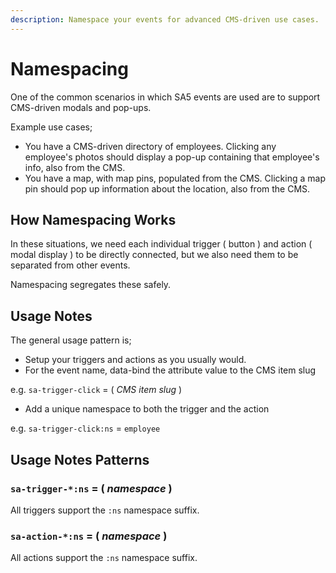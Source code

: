 ```yaml
---
description: Namespace your events for advanced CMS-driven use cases.
---
```


# Namespacing

One of the common scenarios in which SA5 events are used are to support CMS-driven modals and pop-ups.&#x20;

Example use cases;

* You have a CMS-driven directory of employees. Clicking any employee's photos should display a pop-up containing that employee's info, also from the CMS.&#x20;
* You have a map, with map pins, populated from the CMS.  Clicking a map pin should pop up information about the location, also from the CMS.&#x20;

## How Namespacing Works&#x20;

In these situations, we need each individual trigger ( button ) and action ( modal display ) to be directly connected, but we also need them to be separated from other events.&#x20;

Namespacing segregates these safely.&#x20;

## Usage Notes  &#x20;

The general usage pattern is;&#x20;

* Setup your triggers and actions as you usually would.&#x20;
* For the event name, data-bind the attribute value to the CMS item slug&#x20;

e.g. `sa-trigger-click` = ( _CMS item slug_ )&#x20;

* Add a unique namespace to both the trigger and the action&#x20;

e.g. `sa-trigger-click:ns` = `employee` &#x20;

## Usage Notes Patterns &#x20;

### `sa-trigger-*:ns` = ( _namespace_ )&#x20;

All triggers support the `:ns` namespace suffix.&#x20;

### `sa-action-*:ns` = ( _namespace_ )&#x20;

All actions support the `:ns` namespace suffix.&#x20;







